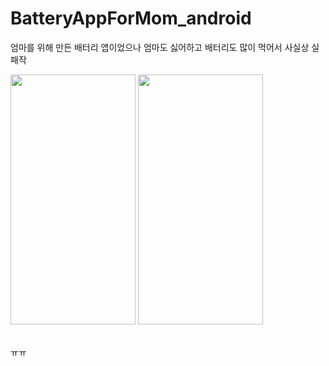 # BatteryAppForMom_android
엄마를 위해 만든 배터리 앱이었으나 
엄마도 싫어하고 배터리도 많이 먹어서 사실상 실패작 

<img src = "https://user-images.githubusercontent.com/33897259/145924672-5a552114-bb08-4e9d-a929-a58a4477d0b6.png" width = "200" height = "400" /> <img src = "https://user-images.githubusercontent.com/33897259/145924678-7476d2a8-9c41-4226-a402-83f14976e90c.png" width = "200" height = "400" />

<br>
ㅠㅠ
